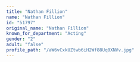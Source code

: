 ```yaml
---
title: "Nathan Fillion"
name: "Nathan Fillion"
id: "51797"
original_name: "Nathan Fillion"
known_for_department: "Acting"
gender: "2"
adult: "false"
profile_path: "/aW6vCxkUZtwb6iH2Wf88Uq0XNVv.jpg"
---
```

